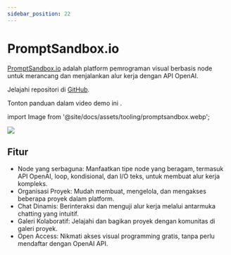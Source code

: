 ```yaml
---
sidebar_position: 22
---
```


# PromptSandbox.io

[PromptSandbox.io](https://PromptSandbox.io) adalah platform pemrograman visual berbasis node untuk merancang dan menjalankan alur kerja dengan API OpenAI.

Jelajahi repositori di [GitHub](https://github.com/eg9y/promptsandbox.io/).

Tonton panduan dalam video demo ini [](https://www.youtube.com/watch?v=CBPw7FXtaEU).

import Image from '@site/docs/assets/tooling/promptsandbox.webp';

<div style={{textAlign: 'center'}}>
  <img src={Image} style={{width: "750px"}} />
</div>

## Fitur

- Node yang serbaguna: Manfaatkan tipe node yang beragam, termasuk API OpenAI, loop, kondisional, dan I/O teks, untuk membuat alur kerja kompleks.
- Organisasi Proyek: Mudah membuat, mengelola, dan mengakses beberapa proyek dalam platform.
- Chat Dinamis: Berinteraksi dan menguji alur kerja melalui antarmuka chatting yang intuitif.
- Galeri Kolaboratif: Jelajahi dan bagikan proyek dengan komunitas di galeri proyek.
- Open Access: Nikmati akses visual programming gratis, tanpa perlu mendaftar dengan OpenAI API.
